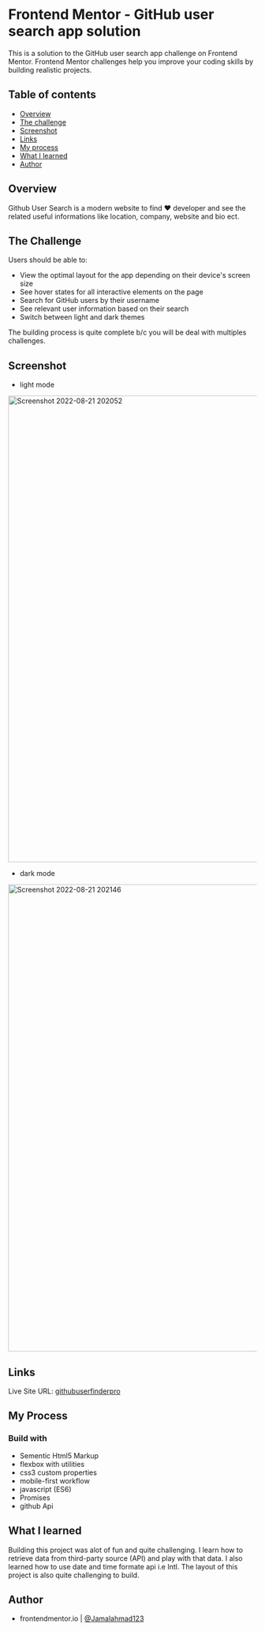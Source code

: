 # Frontend Mentor - GitHub user search app solution
This is a solution to the GitHub user search app challenge on Frontend Mentor. Frontend Mentor challenges help you improve your coding skills by building realistic projects.

## Table of contents
- [Overview](#overview)
- [The challenge](#the-challenge)
- [Screenshot](#screenshot)
- [Links](#links)
- [My process](#my-process)
- [What I learned](#what-i-learned)
- [Author](#author)

## Overview

Github User Search is a modern website to find ❤ developer and see the related useful informations like location, company, website and bio ect.

## The Challenge

Users should be able to:

- View the optimal layout for the app depending on their device's screen size
- See hover states for all interactive elements on the page
- Search for GitHub users by their username
- See relevant user information based on their search
- Switch between light and dark themes

The building process is quite complete b/c you will be deal with multiples challenges.

## Screenshot


- light mode
<img width="946" alt="Screenshot 2022-08-21 202052" src="https://user-images.githubusercontent.com/45999703/185798347-d09668a2-39b0-45b3-8d8f-684dbb09e3aa.png">

- dark mode
<img width="947" alt="Screenshot 2022-08-21 202146" src="https://user-images.githubusercontent.com/45999703/185798356-7a447c89-2905-41c9-a293-b78a1b8d1924.png">

## Links

Live Site URL: [githubuserfinderpro](https://githubuserfinderpro.netlify.app/)

## My Process

### Build with

- Sementic Html5 Markup
- flexbox with utilities
- css3 custom properties
- mobile-first workflow
- javascript (ES6)
- Promises
- github Api

## What I learned

Building this project was alot of fun and quite challenging. I learn how to retrieve data from third-party source (API) and play with that data. I also learned how to use date and time formate api i.e Intl. The layout of this project is also quite challenging to build.

## Author

- frontendmentor.io | [@Jamalahmad123](https://www.frontendmentor.io/profile/Jamalahmad123)
